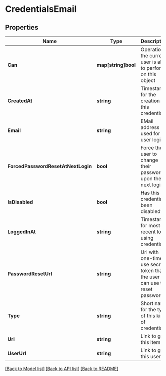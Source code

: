 # CredentialsEmail

## Properties

Name | Type | Description | Notes
------------ | ------------- | ------------- | -------------
**Can** | **map[string]bool** | Operations the current user is able to perform on this object | [optional] [readonly] 
**CreatedAt** | **string** | Timestamp for the creation of this credential | [optional] [readonly] 
**Email** | **string** | EMail address used for user login | [optional] 
**ForcedPasswordResetAtNextLogin** | **bool** | Force the user to change their password upon their next login | [optional] 
**IsDisabled** | **bool** | Has this credential been disabled? | [optional] [readonly] 
**LoggedInAt** | **string** | Timestamp for most recent login using credential | [optional] [readonly] 
**PasswordResetUrl** | **string** | Url with one-time use secret token that the user can use to reset password | [optional] [readonly] 
**Type** | **string** | Short name for the type of this kind of credential | [optional] [readonly] 
**Url** | **string** | Link to get this item | [optional] [readonly] 
**UserUrl** | **string** | Link to get this user | [optional] [readonly] 

[[Back to Model list]](../README.md#documentation-for-models) [[Back to API list]](../README.md#documentation-for-api-endpoints) [[Back to README]](../README.md)


